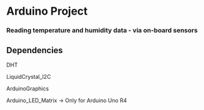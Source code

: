 # Arduino Project
### Reading temperature and humidity data - via on-board sensors

## Dependencies

DHT

LiquidCrystal_I2C

ArduinoGraphics

Arduino_LED_Matrix -> Only for Arduino Uno R4
